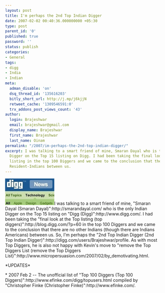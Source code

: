 ```yaml
---
layout: post
title: I'm perhaps the 2nd Top Indian Digger
date: 2007-02-02 00:40:36.000000000 +05:30
type: post
parent_id: '0'
published: true
password: ''
status: publish
categories:
- General
tags:
- digg
- India
- Indian
meta:
  adman_disable: 'on'
  dsq_thread_id: '135616203'
  bitly_short_url: http://j.mp/j6kjjN
  retweet_cache: '1309546591:0'
  trx_addons_post_views_count: '43'
author:
  login: Brajeshwar
  email: brajeshwar@gmail.com
  display_name: Brajeshwar
  first_name: Brajeshwar
  last_name: Oinam
permalink: "/2007/im-perhaps-the-2nd-top-indian-digger/"
excerpt: I was talking to a smart friend of mine, Smaran Dayal who is the only Indian
  Digger on the Top 15 listing on Digg. I had been taking the final look at the Top
  listing in the top 100 Diggers and we came to the conclusion that there are no other
  Resident-Indians between us.
---
```

<p><img src="/static/2007/02/digg.jpg" alt="Digg" />I was talking to a smart friend of mine, "Smaran Dayal (Smaran Dayal)":http://smarandayal.com/ who is the only Indian Digger on the Top 15 listing on "Digg (Digg)":http://www.digg.com/. I had been taking the "final look at the Top listing (top diggers)":http://blog.digg.com/?p=60 in the top 100 Diggers and we came to the conclusion that there are no other Indians (though there are Indians Americans) between us. So, I'm perhaps the "2nd Top Indian Digger (2nd Top Indian Digger)":http://digg.com/users/Brajeshwar/profile. As with most Top Diggers, he is also not happy with Kevin's move to "remove the Top Diggers List (remove the Top Diggers List)":http://www.micropersuasion.com/2007/02/by_demotivating.html.</p>
<p><!--more--></p>
<p>*UPDATES*</p>
<p>* 2007 Feb 2 -- The unofficial list of "Top 100 Diggers (Top 100 Diggers)":http://www.efinke.com/digg/topusers.html compiled by "Christopher Finke (Christopher Finke)":http://www.efinke.com/.</p>
